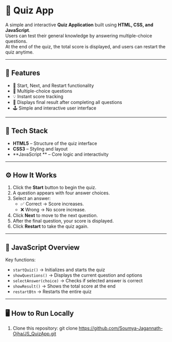# 🧠 Quiz App

A simple and interactive **Quiz Application** built using **HTML, CSS, and JavaScript**.  
Users can test their general knowledge by answering multiple-choice questions.  
At the end of the quiz, the total score is displayed, and users can restart the quiz anytime.

---

## 🚀 Features

- 🎯 Start, Next, and Restart functionality
- 🧩 Multiple-choice questions
- 💡 Instant score tracking
- 🧾 Displays final result after completing all questions
- 🕹️ Simple and interactive user interface

---

## 🧱 Tech Stack

- **HTML5** – Structure of the quiz interface
- **CSS3** – Styling and layout
- **JavaScript ** – Core logic and interactivity

---

## ⚙️ How It Works

1. Click the **Start** button to begin the quiz.
2. A question appears with four answer choices.
3. Select an answer:
   - ✅ Correct → Score increases.
   - ❌ Wrong → No score increase.
4. Click **Next** to move to the next question.
5. After the final question, your score is displayed.
6. Click **Restart** to take the quiz again.

---

## 🧩 JavaScript Overview

Key functions:

- `startQuiz()` → Initializes and starts the quiz
- `showQuestions()` → Displays the current question and options
- `selectAnswer(choice)` → Checks if selected answer is correct
- `showResult()` → Shows the total score at the end
- `restartBtn` → Restarts the entire quiz

---

## 🖥️ How to Run Locally

1. Clone this repository:
   git clone https://github.com/Soumya-Jagannath-Ojha/JS_QuizApp.git

